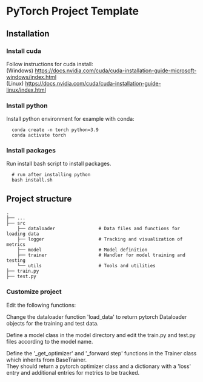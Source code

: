 # PyTorch Project Template

## Installation
### Install cuda
Follow instructions for cuda install: <br/>
(Windows) https://docs.nvidia.com/cuda/cuda-installation-guide-microsoft-windows/index.html <br/>
(Linux) https://docs.nvidia.com/cuda/cuda-installation-guide-linux/index.html

### Install python
Install python environment for example with conda:
```
  conda create -n torch python=3.9
  conda activate torch
```

### Install packages
Run install bash script to install packages.
```
  # run after installing python
  bash install.sh
```

## Project structure
    
    .
    ├── ...
    ├── src
        ├── dataloader                # Data files and functions for loading data
        ├── logger                    # Tracking and visualization of metrics
        ├── model                     # Model definition
        ├── trainer                   # Handler for model training and testing
        └── utils                     # Tools and utilities
    ├── train.py
    ├── test.py

### Customize project 
Edit the following functions: 

Change the dataloader function 'load_data' to return pytorch Dataloader objects for the training and test data. <br/>

Define a model class in the model directory and edit the train.py and test.py files according to the model name. <br/>

Define the '\_get_optimizer' and '\_forward step' functions in the Trainer class which inherits from BaseTrainer. <br/>
They should return a pytorch optimizer class and a dictionary with a 'loss' entry and additional entries for metrics to be tracked. <br/>

   
